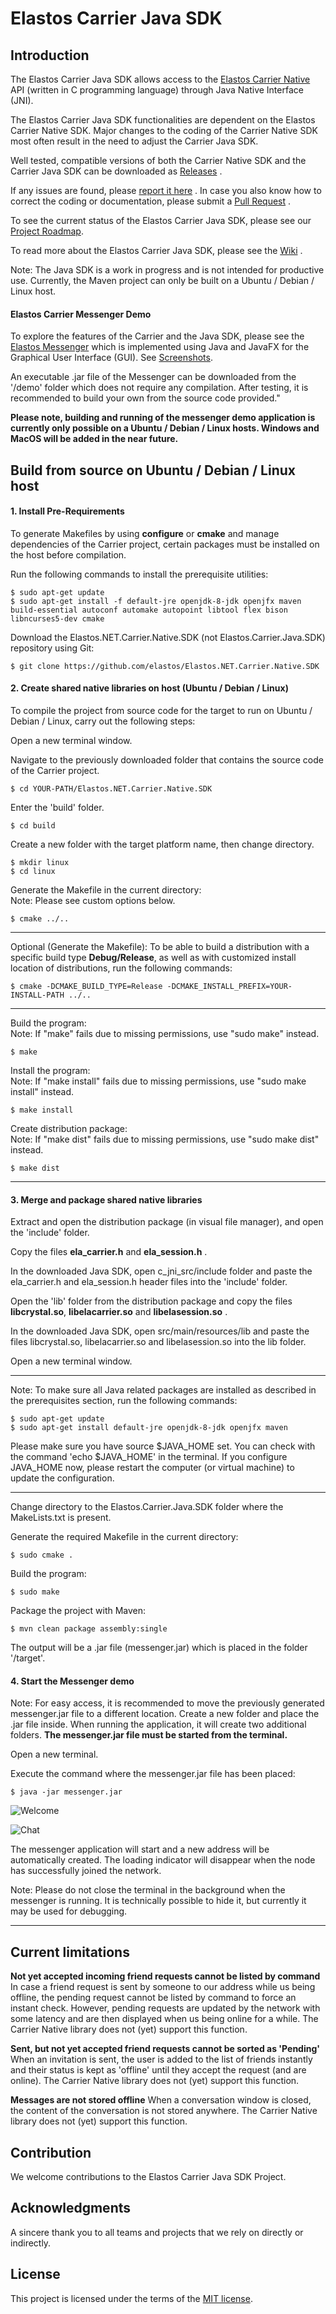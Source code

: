Elastos Carrier Java SDK
===========================

## Introduction

The Elastos Carrier Java SDK allows access to the [Elastos Carrier Native](https://github.com/elastos/Elastos.NET.Carrier.Native.SDK) API (written in C programming language)
through Java Native Interface (JNI).

The Elastos Carrier Java SDK functionalities are dependent on the Elastos Carrier Native SDK. Major changes
to the coding of the Carrier Native SDK most often result in the need to adjust the Carrier Java SDK.

Well tested, compatible versions of both the Carrier Native SDK and the Carrier Java SDK can be downloaded as [Releases](https://github.com/elastos/Elastos.NET.Carrier.Java.SDK/releases) .

If any issues are found, please [report it here](https://github.com/elastos/Elastos.NET.Carrier.Java.SDK/issues) .
In case you also know how to correct the coding or documentation, please submit a [Pull Request](https://github.com/elastos/Elastos.NET.Carrier.Java.SDK/pulls) .

To see the current status of the Elastos Carrier Java SDK, please see our [Project Roadmap](https://github.com/elastos/Elastos.NET.Carrier.Java.SDK/projects/1).

To read more about the Elastos Carrier Java SDK, please see the [Wiki](https://github.com/elastos/Elastos.NET.Carrier.Java.SDK/wiki) .

Note: The Java SDK is a work in progress and is not intended for productive use. Currently, the Maven project can only be built on a Ubuntu / Debian / Linux host.

#### Elastos Carrier Messenger Demo

To explore the features of the Carrier and the Java SDK, please see the [Elastos Messenger](https://github.com/elastos/Elastos.NET.Carrier.Java.SDK/tree/master/demo) which is implemented
using Java and JavaFX for the Graphical User Interface (GUI).
See [Screenshots](https://github.com/elastos/Elastos.NET.Carrier.Java.SDK/tree/master/demo/screenshots).

An executable .jar file of the Messenger can be downloaded from the '/demo' folder which does not require any compilation.
After testing, it is recommended to build your own from the source code provided."

**Please note, building and running of the messenger demo application is currently only possible on a Ubuntu / Debian / Linux hosts. Windows and MacOS will be added in the near future.**


## Build from source on Ubuntu / Debian / Linux host

#### 1. Install Pre-Requirements

To generate Makefiles by using **configure** or **cmake** and manage dependencies of the Carrier project, certain packages must be installed on the host before compilation.

Run the following commands to install the prerequisite utilities:

```shell
$ sudo apt-get update
$ sudo apt-get install -f default-jre openjdk-8-jdk openjfx maven build-essential autoconf automake autopoint libtool flex bison libncurses5-dev cmake
```

Download the Elastos.NET.Carrier.Native.SDK (not Elastos.Carrier.Java.SDK) repository using Git:
```shell
$ git clone https://github.com/elastos/Elastos.NET.Carrier.Native.SDK
```

#### 2. Create shared native libraries on host (Ubuntu / Debian / Linux)

To compile the project from source code for the target to run on Ubuntu / Debian / Linux, carry out the following steps:

Open a new terminal window.

Navigate to the previously downloaded folder that contains the source code of the Carrier project.

```shell
$ cd YOUR-PATH/Elastos.NET.Carrier.Native.SDK
```

Enter the 'build' folder.
```shell
$ cd build
```

Create a new folder with the target platform name, then change directory.
```shell
$ mkdir linux
$ cd linux
```

Generate the Makefile in the current directory:<br/>
Note: Please see custom options below.
```shell
$ cmake ../..
```
***
Optional (Generate the Makefile): To be able to build a distribution with a specific build type **Debug/Release**, as well as with customized install location of distributions, run the following commands:
```shell
$ cmake -DCMAKE_BUILD_TYPE=Release -DCMAKE_INSTALL_PREFIX=YOUR-INSTALL-PATH ../..
```
***

Build the program: <br/>
Note: If "make" fails due to missing permissions, use "sudo make" instead.
```shell
$ make
```


Install the program: <br/>
Note: If "make install" fails due to missing permissions, use "sudo make install" instead.
```shell
$ make install
```

Create distribution package: <br/>
Note: If "make dist" fails due to missing permissions, use "sudo make dist" instead.
```
$ make dist
```


*****************

#### 3. Merge and package shared native libraries


Extract and open the distribution package (in visual file manager), and open the 'include' folder.

Copy the files **ela_carrier.h** and **ela_session.h** .


In the downloaded Java SDK, open c_jni_src/include folder
and paste the ela_carrier.h and ela_session.h header files into the 'include' folder.


Open the 'lib' folder from the distribution package and copy the files **libcrystal.so**, **libelacarrier.so** and **libelasession.so** .


In the downloaded Java SDK, open src/main/resources/lib and paste the files libcrystal.so, libelacarrier.so and libelasession.so
into the lib folder.


Open a new terminal window.

***
Note: To make sure all Java related packages are installed as described in the prerequisites section, run the following commands:

```
$ sudo apt-get update
$ sudo apt-get install default-jre openjdk-8-jdk openjfx maven
```

Please make sure you have source $JAVA_HOME set. You can check with the command 'echo $JAVA_HOME' in the terminal.
If you configure JAVA_HOME now, please restart the computer (or virtual machine) to update the configuration.

***

Change directory to the Elastos.Carrier.Java.SDK folder where the MakeLists.txt is present.


Generate the required Makefile in the current directory:
```
$ sudo cmake .
```

Build the program:
```
$ sudo make
```

Package the project with Maven:
```
$ mvn clean package assembly:single
```

The output will be a .jar file (messenger.jar) which is placed in the folder '/target'.


#### 4. Start the Messenger demo

Note: For easy access, it is recommended to move the previously generated messenger.jar file to a different location.
Create a new folder and place the .jar file inside. When running the application, it will create two additional folders.
**The messenger.jar file must be started from the terminal.**

Open a new terminal.

Execute the command where the messenger.jar file has been placed:
```
$ java -jar messenger.jar
```

![Welcome](https://github.com/elastos/Elastos.NET.Carrier.Java.SDK/blob/master/demo/screenshots/welcome.png)

![Chat](https://github.com/elastos/Elastos.NET.Carrier.Java.SDK/blob/master/demo/screenshots/chatwindow.png)

The messenger application will start and a new address will be automatically created.
The loading indicator will disappear when the node has successfully joined the network.

Note: Please do not close the terminal in the background when the messenger is running.
It is technically possible to hide it, but currently it may be used for debugging.

***


## Current limitations

**Not yet accepted incoming friend requests cannot be listed by command**
In case a friend request is sent by someone to our address while us being offline,
the pending request cannot be listed by command to force an instant check. However, pending requests are
updated by the network with some latency and are then displayed when us being online for a while.
The Carrier Native library does not (yet) support this function.

**Sent, but not yet accepted friend requests cannot be sorted as 'Pending'**
When an invitation is sent, the user is added to the list of friends instantly and their status is kept as 'offline'
until they accept the request (and are online).
The Carrier Native library does not (yet) support this function.

**Messages are not stored offline**
When a conversation window is closed, the content of the conversation is not stored anywhere.
The Carrier Native library does not (yet) support this function.


## Contribution

We welcome contributions to the Elastos Carrier Java SDK Project.

## Acknowledgments

A sincere thank you to all teams and projects that we rely on directly or indirectly.

## License
This project is licensed under the terms of the [MIT license](https://github.com/elastos/Elastos.NET.Carrier.Java.SDK/blob/master/LICENSE).
